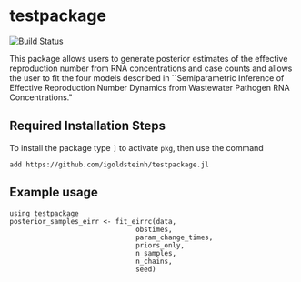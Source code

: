 # testpackage

[![Build Status](https://github.com/igoldsteinh/testpackage.jl/actions/workflows/CI.yml/badge.svg?branch=main)](https://github.com/igoldsteinh/testpackage.jl/actions/workflows/CI.yml?query=branch%3Amain)

This package allows users to generate posterior estimates of the effective reproduction number from RNA concentrations and case counts and allows the user to fit the four models described in ``Semiparametric Inference of Effective Reproduction Number
Dynamics from Wastewater Pathogen RNA Concentrations." 

## Required Installation Steps
To install the package type `]` to activate `pkg`, then use the command 
```
add https://github.com/igoldsteinh/testpackage.jl
```

## Example usage
```
using testpackage
posterior_samples_eirr <- fit_eirrc(data, 
                               obstimes, 
                               param_change_times, 
                               priors_only, 
                               n_samples, 
                               n_chains, 
                               seed)
```
